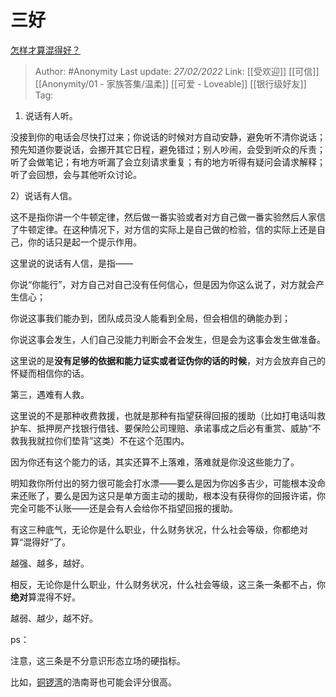 # 三好
[怎样才算混得好？](https://www.zhihu.com/question/328841056/answer/2356887843)

> Author: #Anonymity
> Last update: *27/02/2022*
> Link: [[受欢迎]] [[可信]] [[Anonymity/01 - 家族答集/温柔]] [[可爱 - Loveable]] [[银行级好友]]
> Tag:

1.  说话有人听。

没接到你的电话会尽快打过来；你说话的时候对方自动安静，避免听不清你说话；预先知道你要说话，会挪开其它日程，避免错过；别人吵闹，会受到听众的斥责；听了会做笔记；有地方听漏了会立刻请求重复；有的地方听得有疑问会请求解释；听了会回想，会与其他听众讨论。

2）说话有人信。

这不是指你讲一个牛顿定律，然后做一番实验或者对方自己做一番实验然后人家信了牛顿定律。在这种情况下，对方信的实际上是自己做的检验，信的实际上还是自己，你的话只是起一个提示作用。

这里说的说话有人信，是指——

你说“你能行”，对方自己对自己没有任何信心，但是因为你这么说了，对方就会产生信心；

你说这事我们能办到，团队成员没人能看到全局，但会相信的确能办到；

你说这事会发生，人们自己没能力判断会不会发生，但是会为这事会发生做准备。

这里说的是**没有足够的依据和能力证实或者证伪你的话的时候**，对方会放弃自己的怀疑而相信你的话。

第三，遇难有人救。

这里说的不是那种收费救援，也就是那种有指望获得回报的援助（比如打电话叫救护车、抵押房产找银行借钱、要保险公司理赔、承诺事成之后必有重赏、威胁“不救我我就拉你们垫背”这类）不在这个范围内。

因为你还有这个能力的话，其实还算不上落难，落难就是你没这些能力了。

明知救你所付出的努力很可能会打水漂——要么是因为你凶多吉少，可能根本没命来还账了，要么是因为这只是单方面主动的援助，根本没有获得你的回报许诺，你完全可能不认账——还是会有人会给你不指望回报的援助。

有这三种底气，无论你是什么职业，什么财务状况，什么社会等级，你都绝对算“混得好”了。

越强、越多，越好。

相反，无论你是什么职业，什么财务状况，什么社会等级，这三条一条都不占，你**绝对**算混得不好。

越弱、越少，越不好。

ps：

注意，这三条是不分意识形态立场的硬指标。

比如，[铜锣湾](https://www.zhihu.com/search?q=%E9%93%9C%E9%94%A3%E6%B9%BE&search_source=Entity&hybrid_search_source=Entity&hybrid_search_extra=%7B%22sourceType%22%3A%22answer%22%2C%22sourceId%22%3A2356887843%7D)的浩南哥也可能会评分很高。
